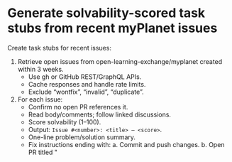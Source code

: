 # Generate solvability-scored task stubs from recent myPlanet issues

Create task stubs for recent issues:
1. Retrieve open issues from open-learning-exchange/myplanet created within 3 weeks. 
   - Use gh or GitHub REST/GraphQL APIs.
   - Cache responses and handle rate limits.
   - Exclude “wontfix”, “invalid”, “duplicate”.
2. For each issue:
   - Confirm no open PR references it.
   - Read body/comments; follow linked discussions.
   - Score solvability (1–100).
   - Output: `Issue #<number>: <title> – <score>`.
   - One-line problem/solution summary.
   - Fix instructions ending with:
     a. Commit and push changes.
     b. Open PR titled "<title> (fixes #<number>)" with "fixes #<number>" followed by <summary> of solution.
     c. do not run ./gradlew test.
3. Sort stubs by highest solvability.
